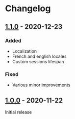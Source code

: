 # Changelog

## [1.1.0] - 2020-12-23

### Added

- Localization
- French and english locales
- Custom sessions lifespan

### Fixed

- Various minor improvements

## [1.0.0] - 2020-11-22

Initial release

[1.1.0]: https://github.com/pierre-josselin/php-app-template/releases/tag/1.1.0
[1.0.0]: https://github.com/pierre-josselin/php-app-template/releases/tag/1.0.0